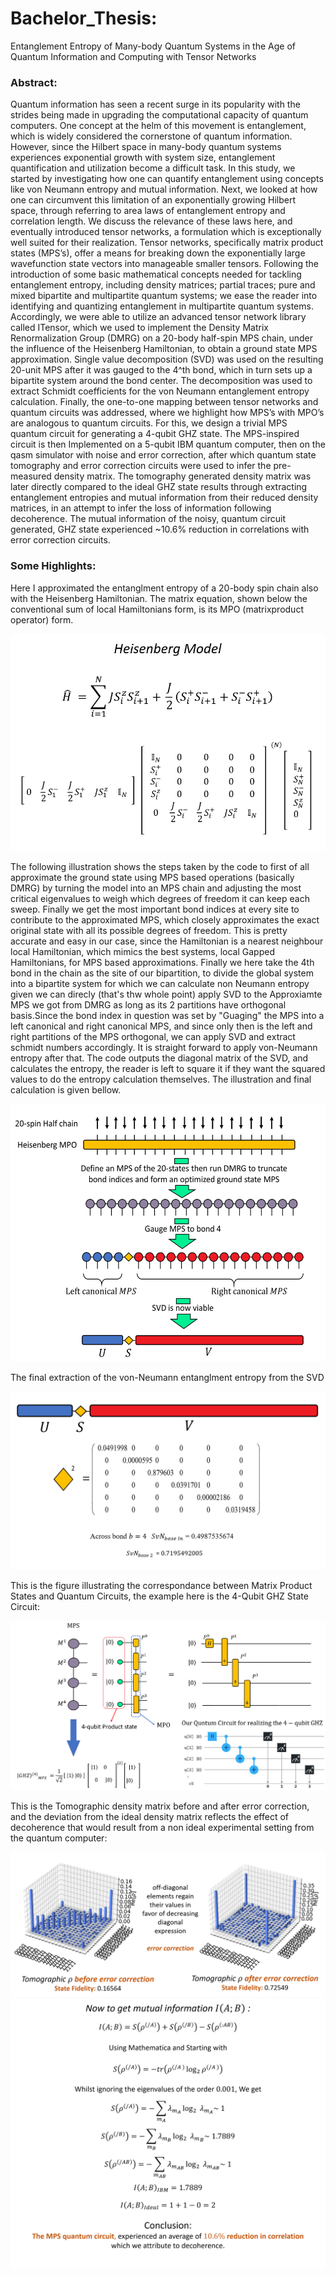 # Bachelor_Thesis:
Entanglement Entropy of Many-body Quantum Systems in the Age of Quantum Information and Computing with Tensor Networks

### Abstract:

Quantum information has seen a recent surge in its popularity with the strides being made in upgrading the computational capacity of quantum computers. One concept at the helm of this movement is entanglement, which is widely considered the cornerstone of quantum information. However, since the Hilbert space in many-body quantum systems experiences exponential growth with system size, entanglement quantification and utilization become a difficult task. In this study, we started by investigating how one can quantify entanglement using concepts like von Neumann entropy and mutual information. Next, we looked at how one can circumvent this limitation of an exponentially growing Hilbert space, through referring to area laws of entanglement entropy and correlation length. We discuss the relevance of these laws here, and eventually introduced tensor networks, a formulation which is exceptionally well suited for their realization. Tensor networks, specifically matrix product states (MPS’s), offer a means for breaking down the exponentially large wavefunction state vectors into manageable smaller tensors. Following the introduction of some basic mathematical concepts needed for tackling entanglement entropy, including density matrices; partial traces; pure and mixed bipartite and multipartite quantum systems; we ease the reader into identifying and quantizing entanglement in multipartite quantum systems. Accordingly, we were able to utilize an advanced tensor network library called ITensor, which we used to implement the Density Matrix Renormalization Group (DMRG) on a 20-body half-spin MPS chain, under the influence of the Heisenberg Hamiltonian, to obtain a ground state MPS approximation. Single value decomposition (SVD) was used on the resulting 20-unit MPS after it was gauged to the 4^th bond, which in turn sets up a bipartite system around the bond center. The decomposition was used to extract Schmidt coefficients for the von Neumann entanglement entropy calculation. Finally, the one-to-one mapping between tensor networks and quantum circuits was addressed, where we highlight how MPS’s with MPO’s are analogous to quantum circuits. For this, we design a trivial MPS quantum circuit for generating a 4-qubit GHZ state. The MPS-inspired circuit is then Implemented on a 5-qubit IBM quantum computer, then on the qasm simulator with noise and error correction, after which quantum state tomography and error correction circuits were used to infer the pre-measured density matrix. The tomography generated density matrix was later directly compared to the ideal GHZ state results through extracting entanglement entropies and mutual information from their reduced density matrices, in an attempt to infer the loss of information following decoherence. The mutual information of the noisy, quantum circuit generated, GHZ state experienced ~10.6% reduction in correlations with error correction circuits.

### Some Highlights:  
  

Here I approximated the entanglment entropy of a 20-body spin chain also with the Heisenberg Hamiltonian. The matrix equation, shown below the conventional sum of local Hamiltonians form, is its MPO (matrixproduct operator) form.  

![Hamiltonian MPO](https://github.com/Hish-am/Tensor_Network_calculations_on_Many_Body_Quantum_Hamiltonians_using_ITensor/blob/master/Heisenberg_Hamiltonian_as_an_MPO.png)  

The following illustration shows the steps taken by the code to first of all approximate the ground state using MPS based operations (basically DMRG) by turning the model into an MPS chain and adjusting the most critical eigenvalues to weigh which degrees of freedom it can keep each sweep. Finally we get the most important bond indices at every site to contribute to the approximated MPS, which closely approximates the exact original state with all its possible degrees of freedom. This is pretty accurate and easy in our case, since the Hamiltonian is a nearest neighbour local Hamiltonian, which mimics the best systems, local Gapped Hamiltonians, for MPS based approximations. Finally we here take the 4th bond in the chain as the site of our bipartition, to divide the global system into a bipartite system for which we can calculate non Neumann entropy given we can direcly (that's thw whole point) apply SVD to the Approxiamte MPS we got from DMRG as long as its 2 partitions have orthogonal basis.Since the bond index in question was set by "Guaging" the MPS into a left canonical and right canonical MPS, and since only then is the left and right partitions of the MPS orthogonal, we can apply SVD and extract schmidt numbers accordingly. It is straight forward to apply von-Neumann entropy after that. The code outputs the diagonal matrix of the SVD, and calculates the entropy, the reader is left to square it if they want the squared values to do the entropy calculation themselves. The illustration and final calculation is given bellow.  
  
  
![Hamiltonian MPO](https://github.com/Hish-am/Tensor_Network_calculations_on_Many_Body_Quantum_Hamiltonians_using_ITensor/blob/master/Illustration_of_the_Tensor_Network_Operation.png)  
  
  
The final extraction of the von-Neumann entanglment entropy from the SVD  
  
  ![Hamiltonian MPO](https://github.com/Hish-am/Tensor_Network_calculations_on_Many_Body_Quantum_Hamiltonians_using_ITensor/blob/master/SVD_result_of_the_MPS_and_isolating_the_Singular_Values_for_vN_entropy_extraction.png)
    
      
This is the figure illustrating the correspondance between Matrix Product States and Quantum Circuits, the example here is the 4-Qubit GHZ State Circuit:  

![Hamiltonian MPO](https://github.com/Hish-am/MCQST_Poster_Entanglement_Entropy_and_Mutaual_Information_of_an_MPS_Circuit_for_a_4-qubit_GHZ_State/blob/main/images/one_to_one_corespondance.png)  
  
This is the Tomographic density matrix before and after error correction, and the deviation from the ideal density matrix reflects the effect of decoherence that would result from a non ideal experimental setting from the quantum computer:  
<p align="center" width="100%">
<img src="https://github.com/Hish-am/MCQST_Poster_Entanglement_Entropy_and_Mutaual_Information_of_an_MPS_Circuit_for_a_4-qubit_GHZ_State/blob/main/images/Evolution_of_tomographic_density_matrices.png" width="700">

  
    
    
  
<img src="https://github.com/Hish-am/MCQST_Poster_Entanglement_Entropy_and_Mutaual_Information_of_an_MPS_Circuit_for_a_4-qubit_GHZ_State/blob/main/images/Calculations.png" width="700">

